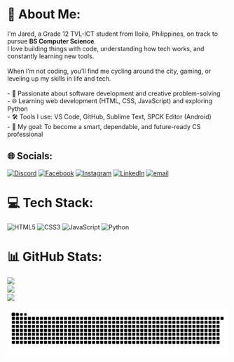 # 💫 About Me:
I'm Jared, a Grade 12 TVL-ICT student from Iloilo, Philippines, on track to pursue **BS Computer Science**.  <br>I love building things with code, understanding how tech works, and constantly learning new tools.<br><br>When I’m not coding, you’ll find me cycling around the city, gaming, or leveling up my skills in life and tech.<br><br>- 🧠 Passionate about software development and creative problem-solving  <br>- 🌐 Learning web development (HTML, CSS, JavaScript) and exploring Python  <br>- 🛠️ Tools I use: VS Code, GitHub, Sublime Text, SPCK Editor (Android)  <br>- 🎯 My goal: To become a smart, dependable, and future-ready CS professional  


## 🌐 Socials:
[![Discord](https://img.shields.io/badge/Discord-%237289DA.svg?logo=discord&logoColor=white)](https://discord.gg/https://discordapp.com/users/858602228784431104) [![Facebook](https://img.shields.io/badge/Facebook-%231877F2.svg?logo=Facebook&logoColor=white)](https://facebook.com/https://www.facebook.com/share/16x5teNANk/) [![Instagram](https://img.shields.io/badge/Instagram-%23E4405F.svg?logo=Instagram&logoColor=white)](https://instagram.com/jrrd_nyts) [![LinkedIn](https://img.shields.io/badge/LinkedIn-%230077B5.svg?logo=linkedin&logoColor=white)](https://linkedin.com/in/https://www.linkedin.com/in/d-raizel-030bb2375?utm_source=share&utm_campaign=share_via&utm_content=profile&utm_medium=android_app) [![email](https://img.shields.io/badge/Email-D14836?logo=gmail&logoColor=white)](mailto:steroid.be.like@gmail.com) 

# 💻 Tech Stack:
![HTML5](https://img.shields.io/badge/html5-%23E34F26.svg?style=for-the-badge&logo=html5&logoColor=white) ![CSS3](https://img.shields.io/badge/css3-%231572B6.svg?style=for-the-badge&logo=css3&logoColor=white) ![JavaScript](https://img.shields.io/badge/javascript-%23323330.svg?style=for-the-badge&logo=javascript&logoColor=%23F7DF1E) ![Python](https://img.shields.io/badge/python-3670A0?style=for-the-badge&logo=python&logoColor=ffdd54)
# 📊 GitHub Stats:
![](https://github-readme-stats.vercel.app/api?username=jrrddev&theme=chartreuse-dark&hide_border=false&include_all_commits=false&count_private=false)<br/>
![](https://nirzak-streak-stats.vercel.app/?user=jrrddev&theme=chartreuse-dark&hide_border=false)<br/>
![](https://github-readme-stats.vercel.app/api/top-langs/?username=jrrddev&theme=chartreuse-dark&hide_border=false&include_all_commits=false&count_private=false&layout=compact)

<!-- Proudly created with GPRM ( https://gprm.itsvg.in ) -->

![snake gif](https://github.com/jrrddev/jrrddev/blob/output/github-snake-dark.svg)
